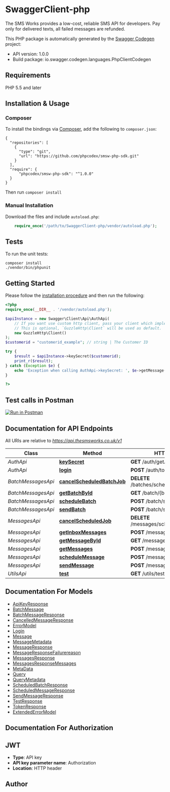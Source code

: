 # SwaggerClient-php
The SMS Works provides a low-cost, reliable SMS API for developers. Pay only for delivered texts, all failed messages are refunded.

This PHP package is automatically generated by the [Swagger Codegen](https://github.com/swagger-api/swagger-codegen) project:

- API version: 1.0.0
- Build package: io.swagger.codegen.languages.PhpClientCodegen

## Requirements

PHP 5.5 and later

## Installation & Usage
### Composer

To install the bindings via [Composer](http://getcomposer.org/), add the following to `composer.json`:

```
{
  "repositories": [
    {
      "type": "git",
      "url": "https://github.com/phpcodex/smsw-php-sdk.git"
    }
  ],
  "require": {
      "phpcodex/smsw-php-sdk": "^1.0.0"
  }
}
```

Then run `composer install`

### Manual Installation

Download the files and include `autoload.php`:

```php
    require_once('/path/to/SwaggerClient-php/vendor/autoload.php');
```

## Tests

To run the unit tests:

```
composer install
./vendor/bin/phpunit
```

## Getting Started

Please follow the [installation procedure](#installation--usage) and then run the following:

```php
<?php
require_once(__DIR__ . '/vendor/autoload.php');

$apiInstance = new Swagger\Client\Api\AuthApi(
    // If you want use custom http client, pass your client which implements `GuzzleHttp\ClientInterface`.
    // This is optional, `GuzzleHttp\Client` will be used as default.
    new GuzzleHttp\Client()
);
$customerid = "customerid_example"; // string | The Customer ID

try {
    $result = $apiInstance->keySecret($customerid);
    print_r($result);
} catch (Exception $e) {
    echo 'Exception when calling AuthApi->keySecret: ', $e->getMessage(), PHP_EOL;
}

?>
```

## Test calls in Postman

[![Run in Postman](https://run.pstmn.io/button.svg)](https://app.getpostman.com/run-collection/5348de8f62f83cddcee3)


## Documentation for API Endpoints

All URIs are relative to *https://api.thesmsworks.co.uk/v1*

Class | Method | HTTP request | Description
------------ | ------------- | ------------- | -------------
*AuthApi* | [**keySecret**](docs/Api/AuthApi.md#keysecret) | **GET** /auth/getApiKey | 
*AuthApi* | [**login**](docs/Api/AuthApi.md#login) | **POST** /auth/token | 
*BatchMessagesApi* | [**cancelScheduledBatchJob**](docs/Api/BatchMessagesApi.md#cancelscheduledbatchjob) | **DELETE** /batches/schedule/{batchid} | 
*BatchMessagesApi* | [**getBatchById**](docs/Api/BatchMessagesApi.md#getbatchbyid) | **GET** /batch/{batchid} | 
*BatchMessagesApi* | [**scheduleBatch**](docs/Api/BatchMessagesApi.md#schedulebatch) | **POST** /batch/schedule | 
*BatchMessagesApi* | [**sendBatch**](docs/Api/BatchMessagesApi.md#sendbatch) | **POST** /batch/send | 
*MessagesApi* | [**cancelScheduledJob**](docs/Api/MessagesApi.md#cancelscheduledjob) | **DELETE** /messages/schedule/{messageid} | 
*MessagesApi* | [**getInboxMessages**](docs/Api/MessagesApi.md#getinboxmessages) | **POST** /messages/inbox | 
*MessagesApi* | [**getMessageById**](docs/Api/MessagesApi.md#getmessagebyid) | **GET** /messages/{messageid} | 
*MessagesApi* | [**getMessages**](docs/Api/MessagesApi.md#getmessages) | **POST** /messages | 
*MessagesApi* | [**scheduleMessage**](docs/Api/MessagesApi.md#schedulemessage) | **POST** /message/schedule | 
*MessagesApi* | [**sendMessage**](docs/Api/MessagesApi.md#sendmessage) | **POST** /message/send | 
*UtilsApi* | [**test**](docs/Api/UtilsApi.md#test) | **GET** /utils/test | 


## Documentation For Models

 - [ApiKeyResponse](docs/Model/ApiKeyResponse.md)
 - [BatchMessage](docs/Model/BatchMessage.md)
 - [BatchMessageResponse](docs/Model/BatchMessageResponse.md)
 - [CancelledMessageResponse](docs/Model/CancelledMessageResponse.md)
 - [ErrorModel](docs/Model/ErrorModel.md)
 - [Login](docs/Model/Login.md)
 - [Message](docs/Model/Message.md)
 - [MessageMetadata](docs/Model/MessageMetadata.md)
 - [MessageResponse](docs/Model/MessageResponse.md)
 - [MessageResponseFailurereason](docs/Model/MessageResponseFailurereason.md)
 - [MessagesResponse](docs/Model/MessagesResponse.md)
 - [MessagesResponseMessages](docs/Model/MessagesResponseMessages.md)
 - [MetaData](docs/Model/MetaData.md)
 - [Query](docs/Model/Query.md)
 - [QueryMetadata](docs/Model/QueryMetadata.md)
 - [ScheduledBatchResponse](docs/Model/ScheduledBatchResponse.md)
 - [ScheduledMessageResponse](docs/Model/ScheduledMessageResponse.md)
 - [SendMessageResponse](docs/Model/SendMessageResponse.md)
 - [TestResponse](docs/Model/TestResponse.md)
 - [TokenResponse](docs/Model/TokenResponse.md)
 - [ExtendedErrorModel](docs/Model/ExtendedErrorModel.md)


## Documentation For Authorization


## JWT

- **Type**: API key
- **API key parameter name**: Authorization
- **Location**: HTTP header


## Author




